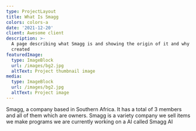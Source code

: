 ```yaml
---
type: ProjectLayout
title: What Is Smagg
colors: colors-a
date: '2021-12-20'
client: Awesome client
description: >-
  A page describing what Smagg is and showing the origin of it and why it was
  created
featuredImage:
  type: ImageBlock
  url: /images/bg2.jpg
  altText: Project thumbnail image
media:
  type: ImageBlock
  url: /images/bg2.jpg
  altText: Project image
---
```

Smagg, a company based in Southern Africa. It has a total of 3 members and all of them which are owners. Smagg is a variety company we sell items we make programs we are currently working on a AI called Smagg AI 
